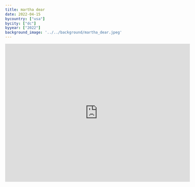 ```yaml
---
title: martha dear
date: 2022-04-15
bycountry: ["usa"]
bycity: ["dc"]
byyear: ["2022"]
background_image: '../../background/martha_dear.jpeg'
---
```


<iframe src="https://www.google.com/maps/embed?pb=!1m18!1m12!1m3!1d3103.772588222498!2d-77.04028552349908!3d38.929175044827616!2m3!1f0!2f0!3f0!3m2!1i1024!2i768!4f13.1!3m3!1m2!1s0x89b7c9b6efbc3705%3A0xc250563445ceaa13!2sMartha%20Dear!5e0!3m2!1sen!2sus!4v1701973083800!5m2!1sen!2sus" width="600" height="450" style="border:0;" allowfullscreen="" loading="lazy" referrerpolicy="no-referrer-when-downgrade"></iframe>